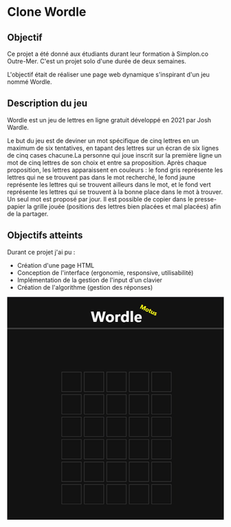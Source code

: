 # Clone Wordle



## Objectif



Ce projet a été donné aux étudiants durant leur formation à Simplon.co Outre-Mer. C'est un projet solo d'une durée de deux semaines.



L'objectif était de réaliser une page web dynamique s'inspirant d'un jeu nommé Wordle.



## Description du jeu



Wordle est un jeu de lettres en ligne gratuit développé en 2021 par Josh Wardle. 

Le but du jeu est de deviner un mot spécifique de cinq lettres en un maximum de six tentatives, en tapant des lettres sur un écran de six lignes de cinq cases chacune.La personne qui joue inscrit sur la première ligne un mot de cinq lettres de son choix et entre sa proposition. Après chaque proposition, les lettres apparaissent en couleurs : le fond gris représente les lettres qui ne se trouvent pas dans le mot recherché, le fond jaune représente les lettres qui se trouvent ailleurs dans le mot, et le fond vert représente les lettres qui se trouvent à la bonne place dans le mot à trouver. Un seul mot est proposé par jour. Il est possible de copier dans le presse-papier la grille jouée (positions des lettres bien placées et mal placées) afin de la partager.



## Objectifs atteints



Durant ce projet j'ai pu :

- Création d'une page HTML
- Conception de l'interface (ergonomie, responsive, utilisabilité)
- Implémentation de la gestion de l'input d'un clavier
- Création de l'algorithme (gestion des réponses)



![wordle](.\wordle.jpg)
